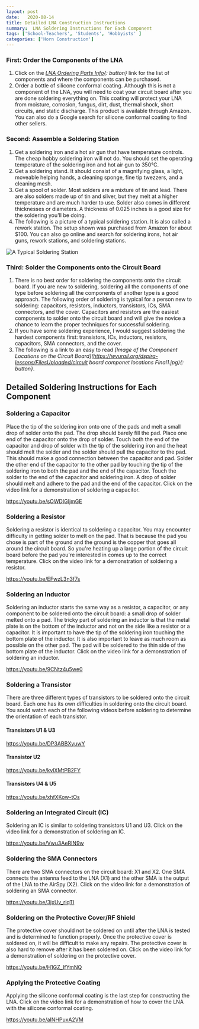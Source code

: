 ```yaml
---
layout: post
date:   2020-08-14
title: Detailed LNA Construction Instructions
summary:  LNA Soldering Instructions for Each Component
tags: ['School-Teachers', 'Students', 'Hobbyists' ]
categories: ['Horn Construction'] 
---
```


### First: Order the Components of the LNA  

1. Click on the *[LNA Ordering Parts Info](https://wvurail.org/dspira-lessons/FilesUploaded/LNA_OrderingParts_Info_4.pdf){: button}* link for the list of components and where the components can be purchased.  
2. Order a bottle of silicone conformal coating. Although this is not a component of the LNA, you will need to coat your circuit board after you are done soldering everything on. This coating will protect your LNA from moisture, corrosion, fungus, dirt, dust, thermal shock, short circuits, and static discharge. This product is available through Amazon. You can also do a Google search for silicone conformal coating to find other sellers.  
     
### Second: Assemble a Soldering Station  

1. Get a soldering iron and a hot air gun that have temperature controls. The cheap hobby soldering iron will not do. You should set the operating temperature of the soldering iron and hot air gun to 350°C.  
2. Get a soldering stand. It should consist of a magnifying glass, a light, moveable helping hands, a cleaning sponge, fine tip twezzers, and a cleaning mesh.  
3. Get a spool of solder. Most solders are a mixture of tin and lead. There are also solders made up of tin and silver, but they melt at a higher temperature and are much harder to use. Solder also comes in different thicknesses or diameters. A thickness of 0.025 inches is a good size for the soldering you'll be doing.  
4. The following is a picture of a typical soldering station. It is also called a rework station. The setup shown was purchased from Amazon for about $100. You can also go online and search for soldering irons, hot air guns, rework stations, and soldering stations.   
     
![A Typical Soldering Station](/dspira-lessons/images/SolderingStation.JPG)

### Third: Solder the Components onto the Circuit Board  

1. There is no best order for soldering the components onto the circuit board. If you are new to soldering, soldering all the  components of one type before soldering all the components of another type is a good approach. The following order of soldering is typical for a person new to soldering: capacitors, resistors, inductors, transistors, ICs, SMA connectors, and the cover. Capacitors and resistors are the easiest components to solder onto the circuit board and will give the novice a chance to learn the proper techniques for successful soldering.  
2. If you have some soldering experience, I would suggest soldering the hardest components first: transistors, ICs, inductors, resistors, capacitors, SMA connectors, and the cover.  
3. The following is a link to an easy to read *[Image of the Component Locations on the Circuit Board](https://wvurail.org/dspira-lessons/FilesUploaded/circuit board componet locations Final1.jpg){: button}*.

## Detailed Soldering Instructions for Each Component

### Soldering a Capacitor

Place the tip of the soldering iron onto one of the pads and melt a small drop of solder onto the pad. The drop should barely fill the pad. Place one end of the capacitor onto the drop of solder. Touch both the end of the capacitor and drop of solder with the tip of the soldering iron and the heat should melt the solder and the solder should pull the capacitor to the pad. This should make a good connection between the capacitor and pad. Solder the other end of the capacitor to the other pad by touching the tip of the soldering iron to both the pad and the end of the capacitor. Touch the solder to the end of the capacitor and soldering iron. A drop of solder should melt and adhere to the pad and the end of the capacitor. Click on the video link for a demonstration of soldering a capacitor.

https://youtu.be/sOWDIGIjmGE

### Soldering a Resistor

Soldering a resistor is identical to soldering a capacitor. You may encounter difficulty in getting solder to melt on the pad. That is because the pad you chose is part of the ground and the ground is the copper that goes all around the circuit board. So you're heating up a large portion of the circuit board before the pad you're interested in comes up to the correct temperature. Click on the video link for a demonstration of soldering a resistor.

https://youtu.be/EFwzL3n3f7s

### Soldering an Inductor

Soldering an inductor starts the same way as a resistor, a capacitor, or any component to be soldered onto the circuit board: a small drop of solder melted onto a pad. The tricky part of soldering an inductor is that the metal plate is on the bottom of the inductor and not on the side like a resistor or a capacitor. It is important to have the tip of the soldering iron touching the bottom plate of the inductor. It is also important to leave as much room as possible on the other pad. The pad will be soldered to the thin side of the bottom plate of the inductor. Click on the video link for a demonstration of soldering an inductor.

https://youtu.be/9CNtz4u5we0

### Soldering a Transistor

There are three different types of transistors to be soldered onto the circuit board. Each one has its own difficulties in soldering onto the circuit board. You sould watch each of the following videos before soldering to determine the orientation of each transistor.

#### Transistors U1 & U3

https://youtu.be/DP3ABBXyuwY

#### Transistor U2

https://youtu.be/kvlXMtPB2FY

#### Transistors U4 & U5

https://youtu.be/xhfXKow-tOs

### Soldering an Integrated Circuit \(IC\)

Soldering an IC is similar to soldering transistors U1 and U3. Click on the video link for a demonstration of soldering an IC.

https://youtu.be/Vwu3AeRIN9w

### Soldering the SMA Connectors

There are two SMA connectors on the circuit board: X1 and X2. One SMA connects the antenna feed to the LNA \(X1\) and the other SMA is the output of the LNA to the AirSpy \(X2\). Click on the video link for a demonstration of soldering an SMA connector.

https://youtu.be/3jxUv_rlqTI

### Soldering on the Protective Cover/RF Shield

The protective cover should not be soldered on until after the LNA is tested and is determined to function properly. Once the protective cover is soldered on, it will be difficult to make any repairs. The protective cover is also hard to remove after it has been soldered on. Click on the video link for a demonstration of soldering on the protective cover.

https://youtu.be/H1GZ_IfYmNQ

### Applying the Protective Coating

Applying the silicone conformal coating is the last step for constructing the LNA. Click on the video link for a demonstration of how to cover the LNA with the silicone conformal coating.

https://youtu.be/aINHPuxA2VM
